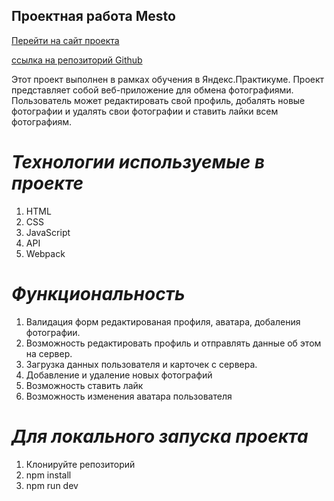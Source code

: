 ## Проектная работа Mesto

[Перейти на сайт проекта](https://tatasenochek.github.io/mesto-project-ff/)

[ссылка на репозиторий Github](https://github.com/tatasenochek/mesto-project-ff.git)

Этот проект выполнен в рамках обучения в Яндекс.Практикуме. Проект представляет собой веб-приложение для обмена фотографиями. Пользователь может редактировать свой профиль, добалять новые фотографии и удалять свои фотографии и ставить лайки всем фотографиям.

# *Технологии используемые в проекте* 
1. HTML
2. CSS
3. JavaScript
4. API
5. Webpack

# *Функциональность* 
1. Валидация форм редактированая профиля, аватара, добаления фотографии.
2. Возможность редактировать профиль и отправлять данные об этом на сервер.
3. Загрузка данных пользователя и карточек с сервера.
4. Добавление и удаление новых фотографий 
5. Возможность ставить лайк 
6. Возможность изменения аватара пользователя

# *Для локального запуска проекта* 
1. Клонируйте репозиторий
2. npm install
3. npm run dev